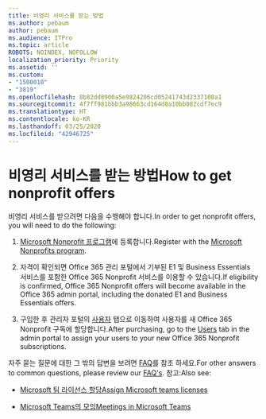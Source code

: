 ```yaml
---
title: 비영리 서비스를 받는 방법
ms.author: pebaum
author: pebaum
ms.audience: ITPro
ms.topic: article
ROBOTS: NOINDEX, NOFOLLOW
localization_priority: Priority
ms.assetid: ''
ms.custom:
- "1500010"
- "3819"
ms.openlocfilehash: 8b82dd8900a5e9824206cd05241743d2337108a1
ms.sourcegitcommit: 4f7ff981bbb3a98663cd164d0a10bb082cdf7ec9
ms.translationtype: HT
ms.contentlocale: ko-KR
ms.lasthandoff: 03/25/2020
ms.locfileid: "42946725"
---
```

# <a name="how-to-get-nonprofit-offers"></a><span data-ttu-id="c4174-102">비영리 서비스를 받는 방법</span><span class="sxs-lookup"><span data-stu-id="c4174-102">How to get nonprofit offers</span></span>

<span data-ttu-id="c4174-103">비영리 서비스를 받으려면 다음을 수행해야 합니다.</span><span class="sxs-lookup"><span data-stu-id="c4174-103">In order to get nonprofit offers, you will need to do the following:</span></span>

1. <span data-ttu-id="c4174-104">[Microsoft Nonprofit 프로그램](https://go.microsoft.com/fwlink/p/?linkid=2008962)에 등록합니다.</span><span class="sxs-lookup"><span data-stu-id="c4174-104">Register with the [Microsoft Nonprofits program](https://go.microsoft.com/fwlink/p/?linkid=2008962).</span></span>

2. <span data-ttu-id="c4174-105">자격이 확인되면 Office 365 관리 포털에서 기부된 E1 및 Business Essentials 서비스를 포함한 Office 365 Nonprofit 서비스를 이용할 수 있습니다.</span><span class="sxs-lookup"><span data-stu-id="c4174-105">If eligibility is confirmed, Office 365 Nonprofit offers will become available in the Office 365 admin portal, including the donated E1 and Business Essentials offers.</span></span>

3. <span data-ttu-id="c4174-106">구입한 후 관리자 포털의 [사용자](https://admin.microsoft.com/Adminportal/Home#/users) 탭으로 이동하여 사용자를 새 Office 365 Nonprofit 구독에 할당합니다.</span><span class="sxs-lookup"><span data-stu-id="c4174-106">After purchasing, go to the [Users](https://admin.microsoft.com/Adminportal/Home#/users) tab in the admin portal to assign your users to your new Office 365 Nonprofit subscriptions.</span></span>

<span data-ttu-id="c4174-107">자주 묻는 질문에 대한 그 밖의 답변을 보려면 [FAQ](https://www.microsoft.com/microsoft-365/nonprofit/office-365-nonprofit#coreui-heading-67lnrlz)를 참조 하세요.</span><span class="sxs-lookup"><span data-stu-id="c4174-107">For other answers to common questions, please review our [FAQ's](https://www.microsoft.com/microsoft-365/nonprofit/office-365-nonprofit#coreui-heading-67lnrlz).</span></span> <span data-ttu-id="c4174-108">참고:</span><span class="sxs-lookup"><span data-stu-id="c4174-108">Also see:</span></span>

- [<span data-ttu-id="c4174-109">Microsoft 팀 라이선스 할당</span><span class="sxs-lookup"><span data-stu-id="c4174-109">Assign Microsoft teams licenses</span></span>](https://docs.microsoft.com/MicrosoftTeams/assign-teams-licenses)

- [<span data-ttu-id="c4174-110">Microsoft Teams의 모임</span><span class="sxs-lookup"><span data-stu-id="c4174-110">Meetings in Microsoft Teams</span></span>](https://docs.microsoft.com/MicrosoftTeams/tutorial-meetings-in-teams)